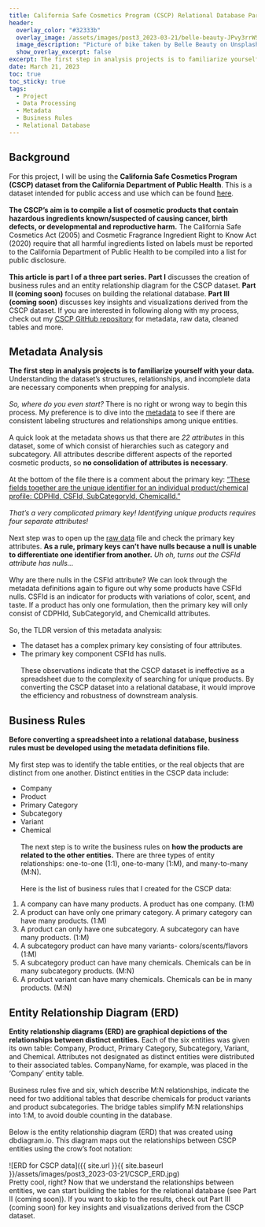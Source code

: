 ```yaml
---
title: California Safe Cosmetics Program (CSCP) Relational Database Part I
header:
  overlay_color: "#32333b"
  overlay_image: /assets/images/post3_2023-03-21/belle-beauty-JPvy3rrWSeM-unsplash.jpg
  image_description: "Picture of bike taken by Belle Beauty on Unsplash"
  show_overlay_excerpt: false
excerpt: The first step in analysis projects is to familiarize yourself with your data. Understanding the dataset’s structures, relationships, and incomplete data are necessary components when prepping for analysis…
date: March 21, 2023
toc: true
toc_sticky: true
tags:
  - Project
  - Data Processing
  - Metadata
  - Business Rules
  - Relational Database
---
```

## Background

For this project, I will be using the **California Safe Cosmetics Program (CSCP) dataset from the California Department of Public Health**. This is a dataset intended for public access and use which can be found <a href="https://catalog.data.gov/dataset/chemicals-in-cosmetics-7d6ab">here</a>.
<br><br>
**The CSCP’s aim is to compile a list of cosmetic products that contain hazardous ingredients known/suspected of causing cancer, birth defects, or developmental and reproductive harm.** The California Safe Cosmetics Act (2005) and Cosmetic Fragrance Ingredient Right to Know Act (2020) require that all harmful ingredients listed on labels must be reported to the California Department of Public Health to be compiled into a list for public disclosure. 
<br><br>
**This article is part I of a three part series.** **Part I** discusses the creation of business rules and an entity relationship diagram for the CSCP dataset. **Part II (coming soon)** focuses on building the relational database. **Part III (coming soon)** discusses key insights and visualizations derived from the CSCP dataset. If you are interested in following along with my process, check out my <a href="https://github.com/hjkissinger/CSCP-RelationalDB">CSCP GitHub repository</a> for metadata, raw data, cleaned tables and more.

## Metadata Analysis

**The first step in analysis projects is to familiarize yourself with your data.** Understanding the dataset’s structures, relationships, and incomplete data are necessary components when prepping for analysis. 
<br><br>
_So, where do you even start?_ There is no right or wrong way to begin this process. My preference is to dive into the <a href="https://github.com/hjkissinger/CSCP-RelationalDB/blob/main/CSV-files/chemicalsincosmetics-dd.xlsx">metadata</a> to see if there are consistent labeling structures and relationships among unique entities. 
<br><br>
A quick look at the metadata shows us that there are _22 attributes_ in this dataset, some of which consist of hierarchies such as category and subcategory. All attributes describe different aspects of the reported cosmetic products, so **no consolidation of attributes is necessary**.
<br><br>
At the bottom of the file there is a comment about the primary key: <u>“These fields together are the unique identifier for an individual product/chemical profile: CDPHId, CSFId, SubCategoryId, ChemicalId.”</u> 
<br><br>
_That’s a very complicated primary key! Identifying unique products requires four separate attributes!_
<br><br>
Next step was to open up the <a href="https://github.com/hjkissinger/CSCP-RelationalDB/blob/main/CSV-files/cscpopendata%20copy.csv.zip">raw data</a> file and check the primary key attributes. **As a rule, primary keys can’t have nulls because a null is unable to differentiate one identifier from another.**  _Uh oh, turns out the CSFId attribute has nulls..._
<br><br>
Why are there nulls in the CSFId attribute? We can look through the metadata definitions again to figure out why some products have CSFId nulls. CSFId is an indicator for products with variations of color, scent, and taste. If a product has only one formulation, then the primary key will only consist of CDPHId, SubCategoryId, and ChemicalId attributes. 
<br><br>
So, the TLDR version of this metadata analysis:
* The dataset has a complex primary key consisting of four attributes.
* The primary key component CSFId has nulls.
<br><br>
These observations indicate that the CSCP dataset is ineffective as a spreadsheet due to the complexity of searching for unique products. By converting the CSCP dataset into a relational database, it would improve the efficiency and robustness of downstream analysis. 

## Business Rules

**Before converting a spreadsheet into a relational database, business rules must be developed using the metadata definitions file.**
<br><br>
My first step was to identify the table entities, or the real objects that are distinct from one another. Distinct entities in the CSCP data include:
* Company
* Product
* Primary Category
* Subcategory
* Variant
* Chemical
<br><br>
The next step is to write the business rules on **how the products are related to the other entities.** There are three types of entity relationships: one-to-one (1:1), one-to-many (1:M), and many-to-many (M:N).
<br><br>
Here is the list of business rules that I created for the CSCP data:
1. A company can have many products. A product has one company. (1:M)
2. A product can have only one primary category. A primary category can have many products. (1:M)
3. A product can only have one subcategory. A subcategory can have many products. (1:M)
4. A subcategory product can have many variants- colors/scents/flavors (1:M)
5. A subcategory product can have many chemicals. Chemicals can be in many subcategory products. (M:N)
6. A product variant can have many chemicals. Chemicals can be in many products. (M:N)

## Entity Relationship Diagram (ERD)

**Entity relationship diagrams (ERD) are graphical depictions of the relationships between distinct entities.** Each of the six entities was given its own table: Company, Product, Primary Category, Subcategory, Variant, and Chemical. Attributes not designated as distinct entities were distributed to their associated tables. CompanyName, for example, was placed in the ‘Company’ entity table.
<br><br>
Business rules five and six, which describe M:N relationships, indicate the need for two additional tables that describe chemicals for product variants and product subcategories. The bridge tables simplify M:N relationships into 1:M, to avoid double counting in the database.
<br><br>
Below is the entity relationship diagram (ERD) that was created using dbdiagram.io. This diagram maps out the relationships between CSCP entities using the crow’s foot notation:
<br><br>
![ERD for CSCP data]({{ site.url }}{{ site.baseurl }}/assets/images/post3_2023-03-21/CSCP_ERD.jpg)
<br>
Pretty cool, right? Now that we understand the relationships between entities, we can start building the tables for the relational database (see Part II (coming soon)). If you want to skip to the results, check out Part III (coming soon) for key insights and visualizations derived from the CSCP dataset.
